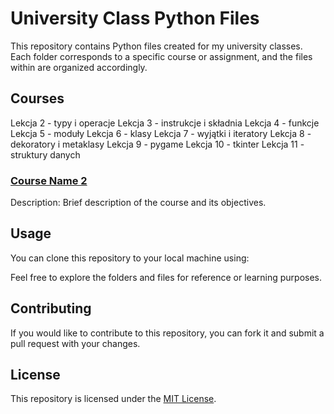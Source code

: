 # University Class Python Files

This repository contains Python files created for my university classes. 
Each folder corresponds to a specific course or assignment, and the files within are organized accordingly.

## Courses

Lekcja 2 - typy i operacje
Lekcja 3 - instrukcje i składnia
Lekcja 4 - funkcje
Lekcja 5 - moduły
Lekcja 6 - klasy
Lekcja 7 - wyjątki i iteratory
Lekcja 8 - dekoratory i metaklasy
Lekcja 9 - pygame
Lekcja 10 - tkinter
Lekcja 11 - struktury danych

### [Course Name 2](course_name_2/)
Description: Brief description of the course and its objectives.

## Usage
You can clone this repository to your local machine using:

Feel free to explore the folders and files for reference or learning purposes.

## Contributing
If you would like to contribute to this repository, you can fork it and submit a pull request with your changes.

## License
This repository is licensed under the [MIT License](LICENSE).
